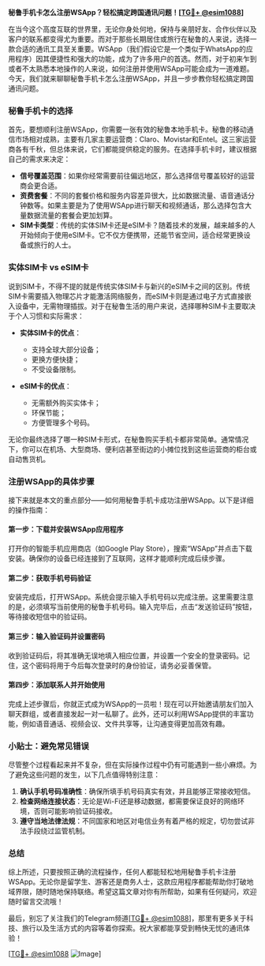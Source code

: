 **秘鲁手机卡怎么注册WSApp？轻松搞定跨国通讯问题！[[TG💪+ @esim1088](https://t.me/s/esim1088)]**

在当今这个高度互联的世界里，无论你身处何地，保持与亲朋好友、合作伙伴以及客户的联系都变得尤为重要。而对于那些长期居住或旅行在秘鲁的人来说，选择一款合适的通讯工具至关重要。WSApp（我们假设它是一个类似于WhatsApp的应用程序）因其便捷性和强大的功能，成为了许多用户的首选。然而，对于初来乍到或者不太熟悉本地操作的人来说，如何注册并使用WSApp可能会成为一道难题。今天，我们就来聊聊秘鲁手机卡怎么注册WSApp，并且一步步教你轻松搞定跨国通讯问题。

### 秘鲁手机卡的选择

首先，要想顺利注册WSApp，你需要一张有效的秘鲁本地手机卡。秘鲁的移动通信市场相对成熟，主要有几家主要运营商：Claro、Movistar和Entel。这三家运营商各有千秋，但总体来说，它们都能提供稳定的服务。在选择手机卡时，建议根据自己的需求来决定：

- **信号覆盖范围**：如果你经常需要前往偏远地区，那么选择信号覆盖较好的运营商会更合适。
- **资费套餐**：不同的套餐价格和服务内容差异很大，比如数据流量、语音通话分钟数等。如果主要是为了使用WSApp进行聊天和视频通话，那么选择包含大量数据流量的套餐会更加划算。
- **SIM卡类型**：传统的实体SIM卡还是eSIM卡？随着技术的发展，越来越多的人开始倾向于使用eSIM卡。它不仅方便携带，还能节省空间，适合经常更换设备或旅行的人士。

### 实体SIM卡 vs eSIM卡

说到SIM卡，不得不提的就是传统实体SIM卡与新兴的eSIM卡之间的区别。传统SIM卡需要插入物理芯片才能激活网络服务，而eSIM卡则是通过电子方式直接嵌入设备中，无需物理插拔。对于在秘鲁生活的用户来说，选择哪种SIM卡主要取决于个人习惯和实际需求：

- **实体SIM卡的优点**：
  - 支持全球大部分设备；
  - 更换方便快捷；
  - 不受设备限制。
  
- **eSIM卡的优点**：
  - 无需额外购买实体卡；
  - 环保节能；
  - 方便管理多个号码。

无论你最终选择了哪一种SIM卡形式，在秘鲁购买手机卡都非常简单。通常情况下，你可以在机场、大型商场、便利店甚至街边的小摊位找到这些运营商的柜台或自动售货机。

### 注册WSApp的具体步骤

接下来就是本文的重点部分——如何用秘鲁手机卡成功注册WSApp。以下是详细的操作指南：

#### 第一步：下载并安装WSApp应用程序

打开你的智能手机应用商店（如Google Play Store），搜索“WSApp”并点击下载安装。确保你的设备已经连接到了互联网，这样才能顺利完成后续步骤。

#### 第二步：获取手机号码验证

安装完成后，打开WSApp。系统会提示输入手机号码以完成注册。这里需要注意的是，必须填写当前使用的秘鲁手机号码。输入完毕后，点击“发送验证码”按钮，等待接收短信中的验证码。

#### 第三步：输入验证码并设置密码

收到验证码后，将其准确无误地填入相应位置，并设置一个安全的登录密码。记住，这个密码将用于今后每次登录时的身份验证，请务必妥善保管。

#### 第四步：添加联系人并开始使用

完成上述步骤后，你就正式成为WSApp的一员啦！现在可以开始邀请朋友们加入聊天群组，或者直接发起一对一私聊了。此外，还可以利用WSApp提供的丰富功能，例如语音通话、视频会议、文件共享等，让沟通变得更加高效有趣。

### 小贴士：避免常见错误

尽管整个过程看起来并不复杂，但在实际操作过程中仍有可能遇到一些小麻烦。为了避免这些问题的发生，以下几点值得特别注意：

1. **确认手机号码准确性**：确保所填手机号码真实有效，并且能够正常接收短信。
2. **检查网络连接状态**：无论是Wi-Fi还是移动数据，都需要保证良好的网络环境，否则可能影响验证码接收。
3. **遵守当地法律法规**：不同国家和地区对电信业务有着严格的规定，切勿尝试非法手段绕过监管机制。

### 总结

综上所述，只要按照正确的流程操作，任何人都能轻松地用秘鲁手机卡注册WSApp。无论你是留学生、游客还是商务人士，这款应用程序都能帮助你打破地域界限，随时随地保持联络。希望这篇文章对你有所帮助，如果有任何疑问，欢迎随时留言交流哦！

最后，别忘了关注我们的Telegram频道[[TG💪+ @esim1088](https://t.me/s/esim1088)]，那里有更多关于科技、旅行以及生活方式的内容等着你探索。祝大家都能享受到畅快无忧的通讯体验！

[[TG💪+ @esim1088](https://t.me/s/esim1088) ![Image](https://i.postimg.cc/4NQfJmqS/Snipaste-2025-05-13-00-14-12.png)]